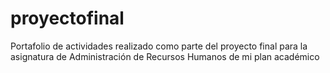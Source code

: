 # proyectofinal
Portafolio de actividades realizado como parte del proyecto final para la asignatura de Administración de Recursos Humanos de mi plan académico
